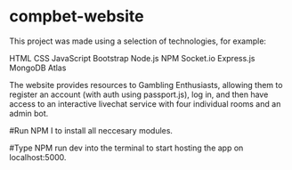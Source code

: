 # compbet-website

This project was made using a selection of technologies, for example: 

HTML
CSS
JavaScript
Bootstrap
Node.js
NPM
Socket.io
Express.js
MongoDB Atlas

The website provides resources to Gambling Enthusiasts, allowing them to register an account (with auth using passport.js), log in, and then have access to an interactive livechat service with four individual rooms and an admin bot. 

#Run NPM I to install all neccesary modules.

#Type NPM run dev into the terminal to start hosting the app on localhost:5000.

